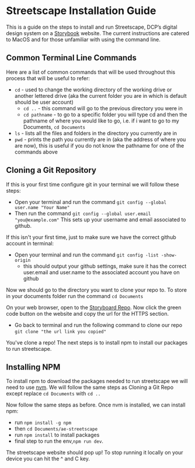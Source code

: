 # Streetscape Installation Guide

This is a guide on the steps to install and run Streetscape, DCP’s digital design system on a [Storybook](https://storybook.js.org/) website. The current instructions are catered to MacOS and for those unfamiliar with using the command line.  

 

## Common Terminal Line Commands 

Here are a list of common commands that will be used throughout this process that will be useful to refer: 
* `cd` - used to change the working directory of the working drive or another lettered drive (aka the current folder you are in which is default should be user account)
    - `cd ..` - this command will go to the previous directory you were in
    - `cd pathname` - to go to a specific folder you will type cd and then the pathname of where you would like to go, i.e. if i want to go to my Documents, `cd Documents`
* `ls` - lists all the files and folders in the directory you currently are in
* `pwd` - prints the path you currently are in (aka the address of where you are now), this is useful if you do not know the pathname for one of the commands above

## Cloning a Git Repository
If this is your first time configure git in your terminal we will follow these steps: 
- Open your terminal and run the command `git config --global user.name "Your Name"`
 - Then run the command `git config --global user.email "you@example.com"`
This sets up your username and email associated to github.


If this isn't your first time, just to make sure we have the correct github account in terminal:
* Open your terminal and run the command `git config -list -show-origin`
    - this should output your github settings, make sure it has the correct user.email and user.name to the associated account you have on github

Now we should go to the directory you want to clone your repo to. To store in your documents folder run the command `cd Documents`

On your web browser, open to the [Storyboard Repo](https://github.com/NYCPlanning/ae-streetscape/tree/main). Now click the green code button on the website and copy the url for the HTTPS section.

- Go back to terminal and run the following command to clone our repo `git clone "the url link you copied"`

You've clone a repo! The next steps is to install npm to install our packages to run streetscape.

## Installing NPM

To install npm to download the packages needed to run streetscape we will need to use [nvm](https://github.com/nvm-sh/nvm). We will follow the same steps as Cloning a Git Repo except replace `cd Documents` with `cd ..`

Now follow the same steps as before. Once nvm is installed, we can install npm:
- run  `npm install -g npm`
- then `cd Documents/ae-streetscape`
- run `npm install` to install packages
- final step to run the env,`npm run dev`.


The streetscape website should pop up! To stop running it locally on your device you can hit the ^ and C key. 